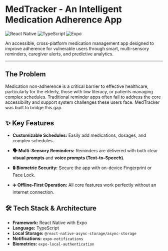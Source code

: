# MedTracker - An Intelligent Medication Adherence App

![React Native](https://img.shields.io/badge/React%20Native-%2361DAFB.svg?style=for-the-badge&logo=react&logoColor=black)
![TypeScript](https://img.shields.io/badge/TypeScript-%233178C6.svg?style=for-the-badge&logo=typescript&logoColor=white)
![Expo](https://img.shields.io/badge/Expo-%23000020.svg?style=for-the-badge&logo=expo&logoColor=white)

An accessible, cross-platform medication management app designed to improve adherence for vulnerable users through smart, multi-sensory reminders, caregiver alerts, and predictive analytics.

---

## The Problem

Medication non-adherence is a critical barrier to effective healthcare, particularly for the elderly, those with low literacy, or patients managing complex schedules. Traditional reminder apps often fail to address the core accessibility and support system challenges these users face. MedTracker was built to bridge this gap.

## ✨ Key Features

-   **Customizable Schedules:** Easily add medications, dosages, and complex schedules.
-   **🗣️ Multi-Sensory Reminders:** Reminders are delivered with both clear **visual prompts** and **voice prompts (Text-to-Speech)**.

-   **🔒 Biometric Security:** Secure the app with on-device Fingerprint or Face Lock.
-   **✈️ Offline-First Operation:** All core features work perfectly without an internet connection.

## 🛠️ Tech Stack & Architecture

-   **Framework:** React Native with Expo
-   **Language:** TypeScript
-   **Local Storage:** `@react-native-async-storage/async-storage`
-   **Notifications:** `expo-notifications`
-   **Biometrics:** `expo-local-authentication`